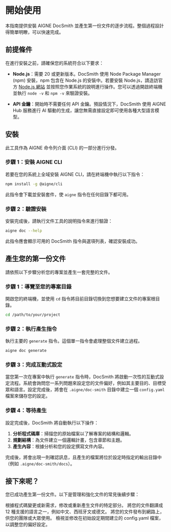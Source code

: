 # 開始使用

本指南提供安裝 AIGNE DocSmith 並產生第一份文件的逐步流程。整個過程設計得簡單明瞭，可以快速完成。

## 前提條件

在進行安裝之前，請確保您的系統符合以下要求：

*   **Node.js**：需要 20 或更新版本。DocSmith 使用 Node Package Manager (npm) 安裝，npm 包含在 Node.js 的安裝中。若要安裝 Node.js，請造訪官方 [Node.js 網站](https://nodejs.org/) 並按照您作業系統的說明進行操作。您可以透過開啟終端機並執行 `node -v` 和 `npm -v` 來驗證安裝。

*   **API 金鑰**：開始時不需要任何 API 金鑰。預設情況下，DocSmith 使用 AIGNE Hub 服務進行 AI 驅動的生成，讓您無需直接設定即可使用各種大型語言模型。

## 安裝

此工具作為 AIGNE 命令列介面 (CLI) 的一部分進行分發。

### 步驟 1：安裝 AIGNE CLI

若要在您的系統上全域安裝 AIGNE CLI，請在終端機中執行以下指令：

```bash title="安裝 AIGNE CLI" icon=logos:npm-icon
npm install -g @aigne/cli
```

此指令會下載並安裝套件，使 `aigne` 指令在任何目錄下都可用。

### 步驟 2：驗證安裝

安裝完成後，請執行文件工具的說明指令來進行驗證：

```bash title="驗證安裝"
aigne doc --help
```

此指令應會顯示可用的 DocSmith 指令與選項列表，確認安裝成功。

## 產生您的第一份文件

請依照以下步驟分析您的專案並產生一套完整的文件。

### 步驟 1：導覽至您的專案目錄

開啟您的終端機，並使用 `cd` 指令將目前目錄切換到您想要建立文件的專案根目錄。

```bash title="切換目錄" icon=mdi:folder-open
cd /path/to/your/project
```

### 步驟 2：執行產生指令

執行主要的 `generate` 指令。這個單一指令會處理整個文件建立過程。

```bash title="執行產生指令"
aigne doc generate
```

### 步驟 3：完成互動式設定

當您第一次在專案中執行 `generate` 指令時，DocSmith 將啟動一次性的互動式設定流程。系統會詢問您一系列問題來設定您的文件偏好，例如其主要目的、目標受眾和語言。設定完成後，將會在 `.aigne/doc-smith` 目錄中建立一個 `config.yaml` 檔案來儲存您的設定。

### 步驟 4：等待產生

設定完成後，DocSmith 將自動執行以下操作：

1.  **分析程式碼庫**：掃描您的原始檔案以了解專案的結構和邏輯。
2.  **規劃結構**：為文件建立一個邏輯計畫，包含章節和主題。
3.  **產生內容**：根據分析和您的設定撰寫文件內容。

完成後，將會出現一則確認訊息，且產生的檔案將位於設定時指定的輸出目錄中（例如 `.aigne/doc-smith/docs`）。

## 接下來呢？

您已成功產生第一份文件。以下是管理和強化文件的常見後續步驟：

<x-cards data-columns="2">
  <x-card data-title="更新文件" data-icon="lucide:refresh-cw" data-href="/guides/updating-documentation">
    根據程式碼變更或新需求，修改或重新產生文件的特定部分。
  </x-card>
  <x-card data-title="翻譯文件" data-icon="lucide:languages" data-href="/guides/translating-documentation">
    將您的文件翻譯成 12 種支援的語言之一，例如中文、西班牙文或德文。
  </x-card>
  <x-card data-title="發布您的文件" data-icon="lucide:rocket" data-href="/guides/publishing-your-docs">
    將您的文件發布到網路上，供您的團隊或大眾使用。
  </x-card>
  <x-card data-title="檢視設定" data-icon="lucide:settings" data-href="/configuration/initial-setup">
    檢視並修改在初始設定期間建立的 config.yaml 檔案，以調整您的偏好設定。
  </x-card>
</x-cards>